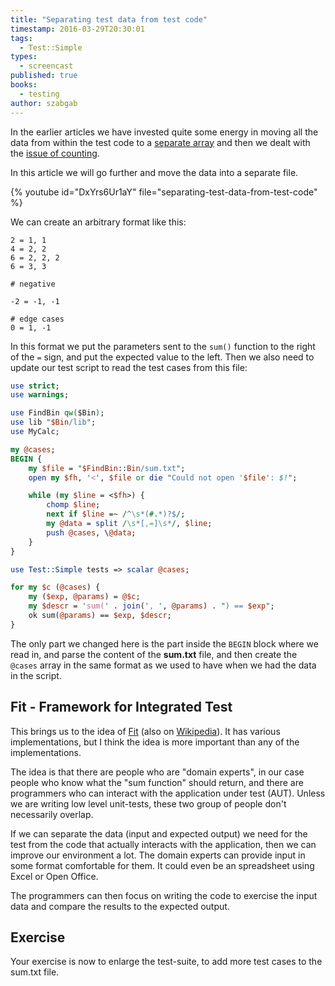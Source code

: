 ```yaml
---
title: "Separating test data from test code"
timestamp: 2016-03-29T20:30:01
tags:
  - Test::Simple
types:
  - screencast
published: true
books:
  - testing
author: szabgab
---
```



In the earlier articles we have invested quite some energy in moving all the data from within the test code
to a [separate array](/refactoring-large-test-suite-separating-data-from-code) and then
we dealt with the [issue of counting](/test-without-a-plan).

In this article we will go further and move the data into a separate file.


{% youtube id="DxYrs6Ur1aY" file="separating-test-data-from-test-code" %}

We can create an arbitrary format like this:

```
2 = 1, 1
4 = 2, 2
6 = 2, 2, 2
6 = 3, 3

# negative

-2 = -1, -1

# edge cases
0 = 1, -1
```

In this format we put the parameters sent to the `sum()` function to the right of the `=` sign, and put the expected value
to the left. Then we also need to update our test script to read the test cases from this file:

```perl
use strict;
use warnings;

use FindBin qw($Bin);
use lib "$Bin/lib";
use MyCalc;

my @cases;
BEGIN {
    my $file = "$FindBin::Bin/sum.txt";
    open my $fh, '<', $file or die "Could not open '$file': $!";

    while (my $line = <$fh>) {
        chomp $line;
        next if $line =~ /^\s*(#.*)?$/;
        my @data = split /\s*[,=]\s*/, $line;
        push @cases, \@data;
    }
}

use Test::Simple tests => scalar @cases;

for my $c (@cases) {
    my ($exp, @params) = @$c;
    my $descr = 'sum(' . join(', ', @params) . ") == $exp";
    ok sum(@params) == $exp, $descr;
}
```

The only part we changed here is the part inside the `BEGIN` block where we read in,
and parse the content of the <b>sum.txt</b> file, and then create the `@cases` array
in the same format as we used to have when we had the data in the script.


## Fit - Framework for Integrated Test

This brings us to the idea of [Fit](http://fit.c2.com/) (also on [Wikipedia](http://en.wikipedia.org/wiki/Framework_for_integrated_test)).
It has various implementations, but I think the idea is more important than any of the implementations.

The idea is that there are people who are "domain experts", in our case people who know what the "sum function" should return,
and there are programmers who can interact with the application under test (AUT). Unless we are writing low level unit-tests,
these two group of people don't necessarily overlap.

If we can separate the data (input and expected output) we need for the test from the code that actually interacts with the
application, then we can improve our environment a lot. The domain experts can provide input in some format
comfortable for them. It could even be an spreadsheet using Excel or Open Office.

The programmers can then focus on writing the code to exercise the input data and compare the results to the expected output.

## Exercise

Your exercise is now to enlarge the test-suite, to add more test cases to the sum.txt file.

